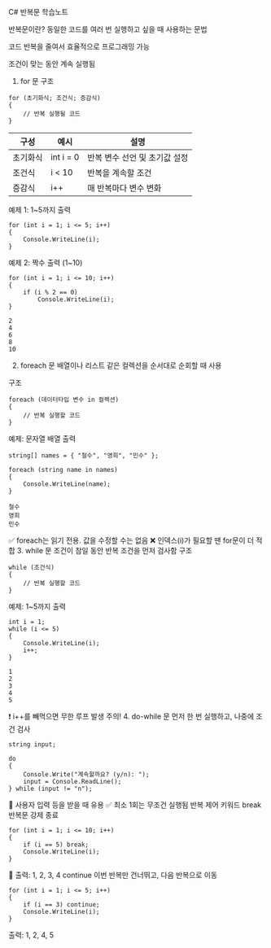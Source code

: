 C# 반복문 학습노트

반복문이란?
동일한 코드를 여러 번 실행하고 싶을 때 사용하는 문법

코드 반복을 줄여서 효율적으로 프로그래밍 가능

조건이 맞는 동안 계속 실행됨

1. for 문
구조
```
for (초기화식; 조건식; 증감식)
{
    // 반복 실행될 코드
}
```
구성 | 예시 | 설명
|---|---|---|
초기화식 | int i = 0 | 반복 변수 선언 및 초기값 설정
조건식 | i < 10 | 반복을 계속할 조건
증감식 | i++ | 매 반복마다 변수 변화

예제 1: 1~5까지 출력
```
for (int i = 1; i <= 5; i++)
{
    Console.WriteLine(i);
}
```
예제 2: 짝수 출력 (1~10)
```
for (int i = 1; i <= 10; i++)
{
    if (i % 2 == 0)
        Console.WriteLine(i);
}
```
```
2
4
6
8
10
```
2. foreach 문
배열이나 리스트 같은 컬렉션을 순서대로 순회할 때 사용

구조
```
foreach (데이터타입 변수 in 컬렉션)
{
    // 반복 실행할 코드
}
```
예제: 문자열 배열 출력
```
string[] names = { "철수", "영희", "민수" };

foreach (string name in names)
{
    Console.WriteLine(name);
}
```
```
철수
영희
민수
```
✅ foreach는 읽기 전용. 값을 수정할 수는 없음
❌ 인덱스(i)가 필요할 땐 for문이 더 적합
3. while 문
조건이 참일 동안 반복
조건을 먼저 검사함
구조
```
while (조건식)
{
    // 반복 실행할 코드
}
```
예제: 1~5까지 출력
```
int i = 1;
while (i <= 5)
{
    Console.WriteLine(i);
    i++;
}
```
```
1
2
3
4
5
```
❗ i++를 빼먹으면 무한 루프 발생 주의!
4. do-while 문
먼저 한 번 실행하고, 나중에 조건 검사
```
string input;

do
{
    Console.Write("계속할까요? (y/n): ");
    input = Console.ReadLine();
} while (input != "n");
```
📌 사용자 입력 등을 받을 때 유용
✅ 최소 1회는 무조건 실행됨
반복 제어 키워드
break
반복문 강제 종료
```
for (int i = 1; i <= 10; i++)
{
    if (i == 5) break;
    Console.WriteLine(i);
}
```
📌 출력: 1, 2, 3, 4
continue
이번 반복만 건너뛰고, 다음 반복으로 이동
```
for (int i = 1; i <= 5; i++)
{
    if (i == 3) continue;
    Console.WriteLine(i);
}
```
출력: 1, 2, 4, 5
